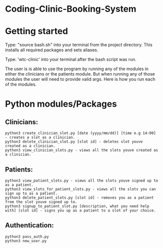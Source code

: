 # Coding-Clinic-Booking-System

# Getting started
Type: "source bash.sh" into your terminal from the project directory. This installs all required packages and sets aliases.

Type: 'wtc-clinic' into your terminal after the bash script was run. 

The user is is able to use the program by running any of the modules in either the clinicians 
or the patients module. But when running any of those modules the user will need to provide valid args.
Here is how you run each of the modules.

# Python modules/Packages

## Clinicians:
    python3 create_clinician_slot.py [date (yyyy/mm/dd)] [time e.g 14:00] - creates a slot as a clinician.
    python3 delete_clinician_slot.py [slot id] - deletes slot youve created as a clinician.
    python3 view_clinician_slots.py - views all the slots youve created as a clinician.

## Patients:
    python3 view_patient_slots.py - views all the slots youve signed up to as a patient.
    python3 view_slots_for_patient_slots.py - views all the slots you can sign up to as a patient.
    python3 delete_patient_slots.py [slot id] - removes you as a patient from the slot youve signed up to.
    python3 signup_to_patient_slot.py [description, what you need help with] [slot id] - signs you up as a patient to a slot of your choice.

## Authentication:
    python3 pass_auth.py
    python3 new_user.py